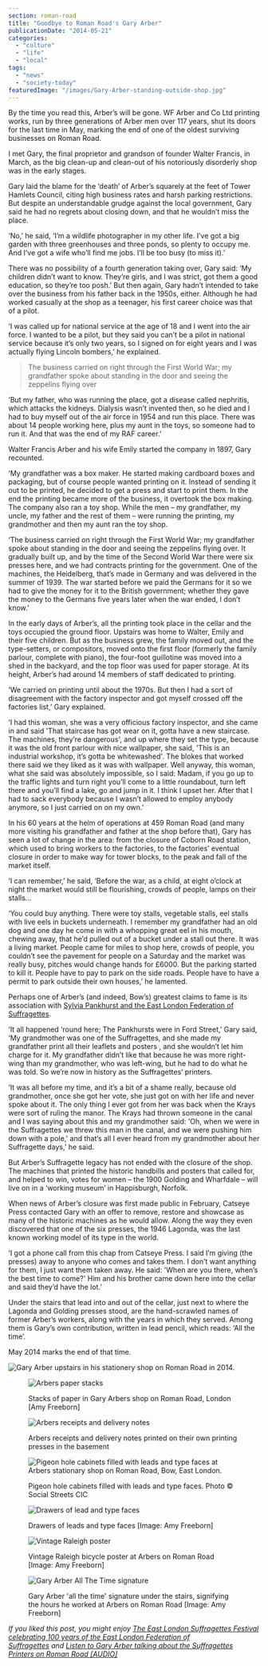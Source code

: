 ```yaml
---
section: roman-road
title: "Goodbye to Roman Road's Gary Arber"
publicationDate: "2014-05-21"
categories: 
  - "culture"
  - "life"
  - "local"
tags: 
  - "news"
  - "society-today"
featuredImage: "/images/Gary-Arber-standing-outside-shop.jpg"
---
```


By the time you read this, Arber’s will be gone. WF Arber and Co Ltd printing works, run by three generations of Arber men over 117 years, shut its doors for the last time in May, marking the end of one of the oldest surviving businesses on Roman Road.

I met Gary, the final proprietor and grandson of founder Walter Francis, in March, as the big clean-up and clean-out of his notoriously disorderly shop was in the early stages.

Gary laid the blame for the ‘death’ of Arber’s squarely at the feet of Tower Hamlets Council, citing high business rates and harsh parking restrictions. But despite an understandable grudge against the local government, Gary said he had no regrets about closing down, and that he wouldn’t miss the place.

‘No,’ he said, ‘I’m a wildlife photographer in my other life. I’ve got a big garden with three greenhouses and three ponds, so plenty to occupy me. And I’ve got a wife who’ll find me jobs. I’ll be too busy (to miss it).’

There was no possibility of a fourth generation taking over, Gary said: ‘My children didn’t want to know. They’re girls, and I was strict, got them a good education, so they’re too posh.’ But then again, Gary hadn’t intended to take over the business from his father back in the 1950s, either. Although he had worked casually at the shop as a teenager, his first career choice was that of a pilot.

‘I was called up for national service at the age of 18 and I went into the air force. I wanted to be a pilot, but they said you can’t be a pilot in national service because it’s only two years, so I signed on for eight years and I was actually flying Lincoln bombers,’ he explained.

> The business carried on right through the First World War; my grandfather spoke about standing in the door and seeing the zeppelins flying over

‘But my father, who was running the place, got a disease called nephritis, which attacks the kidneys. Dialysis wasn’t invented then, so he died and I had to buy myself out of the air force in 1954 and run this place. There was about 14 people working here, plus my aunt in the toys, so someone had to run it. And that was the end of my RAF career.’

Walter Francis Arber and his wife Emily started the company in 1897, Gary recounted.

‘My grandfather was a box maker. He started making cardboard boxes and packaging, but of course people wanted printing on it. Instead of sending it out to be printed, he decided to get a press and start to print them. In the end the printing became more of the business, it overtook the box making. The company also ran a toy shop. While the men – my grandfather, my uncle, my father and the rest of them – were running the printing, my grandmother and then my aunt ran the toy shop.

‘The business carried on right through the First World War; my grandfather spoke about standing in the door and seeing the zeppelins flying over. It gradually built up, and by the time of the Second World War there were six presses here, and we had contracts printing for the government. One of the machines, the Heidelberg, that’s made in Germany and was delivered in the summer of 1939. The war started before we paid the Germans for it so we had to give the money for it to the British government; whether they gave the money to the Germans five years later when the war ended, I don’t know.’

In the early days of Arber’s, all the printing took place in the cellar and the toys occupied the ground floor. Upstairs was home to Walter, Emily and their five children. But as the business grew, the family moved out, and the type-setters, or compositors, moved onto the first floor (formerly the family parlour, complete with piano), the four-foot guillotine was moved into a shed in the backyard, and the top floor was used for paper storage. At its height, Arber’s had around 14 members of staff dedicated to printing.

‘We carried on printing until about the 1970s. But then I had a sort of disagreement with the factory inspector and got myself crossed off the factories list,’ Gary explained.

‘I had this woman, she was a very officious factory inspector, and she came in and said 'That staircase has got wear on it, gotta have a new staircase. The machines, they’re dangerous', and up where they set the type, because it was the old front parlour with nice wallpaper, she said, 'This is an industrial workshop, it’s gotta be whitewashed'. The blokes that worked there said we they liked as it was with wallpaper. Well anyway, this woman, what she said was absolutely impossible, so I said: Madam, if you go up to the traffic lights and turn right you’ll come to a little roundabout, turn left there and you’ll find a lake, go and jump in it. I think I upset her. After that I had to sack everybody because I wasn’t allowed to employ anybody anymore, so I just carried on on my own.’

In his 60 years at the helm of operations at 459 Roman Road (and many more visiting his grandfather and father at the shop before that), Gary has seen a lot of change in the area: from the closure of Coborn Road station, which used to bring workers to the factories, to the factories’ eventual closure in order to make way for tower blocks, to the peak and fall of the market itself.

‘I can remember,’ he said, ‘Before the war, as a child, at eight o’clock at night the market would still be flourishing, crowds of people, lamps on their stalls…

‘You could buy anything. There were toy stalls, vegetable stalls, eel stalls with live eels in buckets underneath. I remember my grandfather had an old dog and one day he come in with a whopping great eel in his mouth, chewing away, that he’d pulled out of a bucket under a stall out there. It was a living market. People came for miles to shop here, crowds of people, you couldn’t see the pavement for people on a Saturday and the market was really busy, pitches would change hands for £6000. But the parking started to kill it. People have to pay to park on the side roads. People have to have a permit to park outside their own houses,’ he lamented.

Perhaps one of Arber’s (and indeed, Bow’s) greatest claims to fame is its association with [Sylvia Pankhurst and the East London Federation of Suffragettes](https://romanroadlondon.com/east-london-federation-suffragettes-established/).

‘It all happened ‘round here; The Pankhursts were in Ford Street,’ Gary said, ‘My grandmother was one of the Suffragettes, and she made my grandfather print all their leaflets and posters , and she wouldn’t let him charge for it. My grandfather didn’t like that because he was more right-wing than my grandmother, who was left-wing, but he had to do what he was told. So we’re now in history as the Suffragettes’ printers.

‘It was all before my time, and it’s a bit of a shame really, because old grandmother, once she got her vote, she just got on with her life and never spoke about it. The only thing I ever got from her was back when the Krays were sort of ruling the manor. The Krays had thrown someone in the canal and I was saying about this and my grandmother said: 'Oh, when we were in the Suffragettes we threw this man in the canal, and we were pushing him down with a pole,' and that’s all I ever heard from my grandmother about her Suffragette days,’ he said.

But Arber’s Suffragette legacy has not ended with the closure of the shop. The machines that printed the historic handbills and posters that called for, and helped to win, votes for women – the 1900 Golding and Wharfdale – will live on in a ‘working museum’ in Happisburgh, Norfolk.

When news of Arber’s closure was first made public in February, Catseye Press contacted Gary with an offer to remove, restore and showcase as many of the historic machines as he would allow. Along the way they even discovered that one of the six presses, the 1946 Lagonda, was the last known working model of its type in the world.

‘I got a phone call from this chap from Catseye Press. I said I’m giving (the presses) away to anyone who comes and takes them. I don’t want anything for them, I just want them taken away. He said: 'When are you there, when’s the best time to come?' Him and his brother came down here into the cellar and said they’d have the lot.’

Under the stairs that lead into and out of the cellar, just next to where the Lagonda and Golding presses stood, are the hand-scrawled names of former Arber’s workers, along with the years in which they served. Among them is Gary’s own contribution, written in lead pencil, which reads: ‘All the time’.

May 2014 marks the end of that time.

![Gary Arber upstairs in his stationery shop on Roman Road in 2014.](/images/Gary-Arber-upstairs-shop-Roman-Road-1024x683.jpg)

<figure>

![Arbers paper stacks](/images/Arbers_paper-stacks-1024x683.jpg)

<figcaption>

Stacks of paper in Gary Arbers shop on Roman Road, London \[Amy Freeborn\]

</figcaption>

</figure>

<figure>

![Arbers receipts and delivery notes](/images/Arbers-printed-receipts-notes-1-1024x682.jpg)

<figcaption>

Arbers receipts and delivery notes printed on their own printing presses in the basement

</figcaption>

</figure>

<figure>

![Pigeon hole cabinets filled with leads and type faces at Arbers stationary shop on Roman Road, Bow, East London.](/images/Arbers-lead-print-blocks-compositor-room-bow.jpg)

<figcaption>

Pigeon hole cabinets filled with leads and type faces. Photo © Social Streets CIC

</figcaption>

</figure>

<figure>

![Drawers of lead and type faces](/images/Arber-compositor-room-type-block-drawers-1-1024x683.jpg)

<figcaption>

Drawers of leads and type faces \[Image: Amy Freeborn\]

</figcaption>

</figure>

<figure>

![Vintage Raleigh poster](/images/Arbers-vintage-Raleigh-bicyle-advertising-poster-1-1024x682.jpg)

<figcaption>

Vintage Raleigh bicycle poster at Arbers on Roman Road \[Image: Amy Freeborn\]

</figcaption>

</figure>

<figure>

![Gary Arber All The Time signature](/images/Gary-Arber-name-under-stairs-1-1024x768.jpg)

<figcaption>

Gary Arber 'all the time' signature under the stairs, signifying the hours he worked at Arbers on Roman Road \[Image: Amy Freeborn\]

</figcaption>

</figure>

_If you liked this post, you might enjoy_ [_The East London Suffragettes Festival celebrating 100 years of the East London Federation of Suffragettes_](https://romanroadlondon.com/east-london-suffragettes-festival) _and_ [_Listen to Gary Arber talking about the Suffragettes Printers on Roman Road \[AUDIO\]_](https://romanroadlondon.com/suffragettes-printers-audio/)
